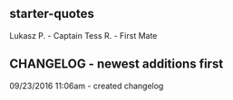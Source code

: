 ## starter-quotes

Lukasz P. - Captain
Tess R. - First Mate

CHANGELOG - newest additions first
--------------------------------------
09/23/2016 11:06am - created changelog
